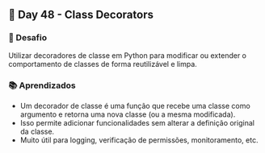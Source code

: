 ## 📅 Day 48 - Class Decorators

### 🧩 Desafio
Utilizar decoradores de classe em Python para modificar ou extender o comportamento de classes de forma reutilizável e limpa.

### 📚 Aprendizados

- Um decorador de classe é uma função que recebe uma classe como argumento e retorna uma nova classe (ou a mesma modificada).
- Isso permite adicionar funcionalidades sem alterar a definição original da classe.
- Muito útil para logging, verificação de permissões, monitoramento, etc.
